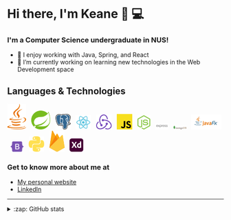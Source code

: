 # Hi there, I'm Keane 👋 💻

### I'm a Computer Science undergraduate in NUS!

- 👯 I enjoy working with Java, Spring, and React
- 🔭 I’m currently working on learning new technologies in the Web Development space

## Languages & Technologies

<div>
  <a href="https://www.java.com/en/" title="Java"><img width="44" src="images/java.svg" /></a>
  &nbsp
  <a href="https://spring.io/projects/spring-boot" title="Spring Boot"><img width="44" src="images/spring.svg" /></a>
  &nbsp
  <a href="https://www.postgresql.org/" title="PostgreSQL"><img width="36" src="images/postgresql.svg" /></a>
  &nbsp
  <a href="https://reactjs.org/" title="React"><img width="36" src="images/react.svg" /></a>
  &nbsp
  <a href="https://redux.js.org/" title="Redux"><img width="36" src="images/redux.svg" /></a>
  &nbsp
  <a href="https://www.javascript.com/" title="JavaScript"><img width="36" src="images/javascript.svg" /></a>
  &nbsp
  <a href="https://nodejs.org/en/" title="Node.js"><img width="30" src="images/nodejs.svg" /></a>
  &nbsp
  <a href="https://expressjs.com/" title="Express.js"><img width="30" src="images/express.svg" /></a>
  &nbsp
  <a href="https://www.mongodb.com/" title="MongoDB"><img width="30" src="images/mongodb.svg" /></a>
  &nbsp
  <a href="https://openjfx.io/" title="JavaFX"><img width="70" src="images/javafx.png" /></a>
  &nbsp
  <a href="https://getbootstrap.com/" title="Bootstrap"><img width="30" src="images/bootstrap.svg" /></a>
  &nbsp
  <a href="https://www.python.org/" title="Python"><img width="36" src="images/python.svg" /></a>
  &nbsp
  <a href="https://firebase.google.com/" title="Firebase"><img width="36" src="images/firebase.svg" /></a>
  &nbsp
  <a href="https://www.adobe.com/sea/products/xd.html" title="Adobe XD"><img width="32" src="images/adobexd.svg" /></a>
</div>

### Get to know more about me at

* [My personal website](https://keanecjy.github.io/me/)
* [LinkedIn](https://www.linkedin.com/in/keanecjy/)

---

<details>
  
  <summary>:zap: GitHub stats</summary>
    <div><img alt="Keane's Github stats" src="https://github-readme-stats.vercel.app/api?username=keanecjy&show_icons=true&count_private=true" /></div>
<!--     <div><img alt="Keane's Most Used Languages" src="https://github-readme-stats.vercel.app/api/top-langs/?username=keanecjy" /></div> -->
</details>
